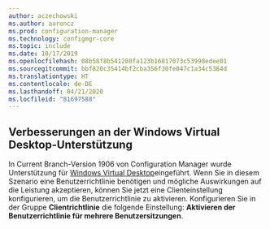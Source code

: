```yaml
---
author: aczechowski
ms.author: aaroncz
ms.prod: configuration-manager
ms.technology: configmgr-core
ms.topic: include
ms.date: 10/17/2019
ms.openlocfilehash: 08b58f8b541280fa123b16817073c53998edee01
ms.sourcegitcommit: bbf820c35414bf2cba356f30fe047c1a34c5384d
ms.translationtype: HT
ms.contentlocale: de-DE
ms.lasthandoff: 04/21/2020
ms.locfileid: "81697588"
---
```

## <a name="improvements-to-windows-virtual-desktop-support"></a><a name="bkmk_wvd"></a> Verbesserungen an der Windows Virtual Desktop-Unterstützung

<!--4737447-->

In Current Branch-Version 1906 von Configuration Manager wurde Unterstützung für [Windows Virtual Desktop](../../../../plan-design/configs/supported-operating-systems-for-clients-and-devices.md#windows-virtual-desktop)eingeführt. Wenn Sie in diesem Szenario eine Benutzerrichtlinie benötigen und mögliche Auswirkungen auf die Leistung akzeptieren, können Sie jetzt eine Clienteinstellung konfigurieren, um die Benutzerrichtlinie zu aktivieren. Konfigurieren Sie in der Gruppe **Clientrichtlinie** die folgende Einstellung: **Aktivieren der Benutzerrichtlinie für mehrere Benutzersitzungen**.
